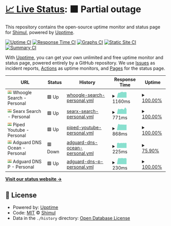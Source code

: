 # [📈 Live Status](https://status.shimul.me): <!--live status--> **🟧 Partial outage**

This repository contains the open-source uptime monitor and status page for [Shimul](https://status.shimul.me), powered by [Upptime](https://github.com/upptime/upptime).

[![Uptime CI](https://github.com/shimuldn/upptime-personal/workflows/Uptime%20CI/badge.svg)](https://github.com/shimuldn/upptime-personal/actions?query=workflow%3A%22Uptime+CI%22)
[![Response Time CI](https://github.com/shimuldn/upptime-personal/workflows/Response%20Time%20CI/badge.svg)](https://github.com/shimuldn/upptime-personal/actions?query=workflow%3A%22Response+Time+CI%22)
[![Graphs CI](https://github.com/shimuldn/upptime-personal/workflows/Graphs%20CI/badge.svg)](https://github.com/shimuldn/upptime-personal/actions?query=workflow%3A%22Graphs+CI%22)
[![Static Site CI](https://github.com/shimuldn/upptime-personal/workflows/Static%20Site%20CI/badge.svg)](https://github.com/shimuldn/upptime-personal/actions?query=workflow%3A%22Static+Site+CI%22)
[![Summary CI](https://github.com/shimuldn/upptime-personal/workflows/Summary%20CI/badge.svg)](https://github.com/shimuldn/upptime-personal/actions?query=workflow%3A%22Summary+CI%22)

With [Upptime](https://upptime.js.org), you can get your own unlimited and free uptime monitor and status page, powered entirely by a GitHub repository. We use [Issues](https://github.com/shimuldn/upptime-personal/issues) as incident reports, [Actions](https://github.com/shimuldn/upptime-personal/actions) as uptime monitors, and [Pages](https://status.shimul.me) for the status page.

<!--start: status pages-->
<!-- This summary is generated by Upptime (https://github.com/upptime/upptime) -->
<!-- Do not edit this manually, your changes will be overwritten -->
<!-- prettier-ignore -->
| URL | Status | History | Response Time | Uptime |
| --- | ------ | ------- | ------------- | ------ |
| <img alt="" src="https://raw.githubusercontent.com/kreativekorp/vexillo/master/artwork/vexillo/pvb160/in.png" height="13"> Whoogle Search - Personal | 🟩 Up | [whoogle-search-personal.yml](https://github.com/shimuldn/upptime-personal/commits/HEAD/history/whoogle-search-personal.yml) | <details><summary><img alt="Response time graph" src="./graphs/whoogle-search-personal/response-time-week.png" height="20"> 1160ms</summary><br><a href="https://status.shimul.me/history/whoogle-search-personal"><img alt="Response time 1135" src="https://img.shields.io/endpoint?url=https%3A%2F%2Fraw.githubusercontent.com%2Fshimuldn%2Fupptime-personal%2FHEAD%2Fapi%2Fwhoogle-search-personal%2Fresponse-time.json"></a><br><a href="https://status.shimul.me/history/whoogle-search-personal"><img alt="24-hour response time 1142" src="https://img.shields.io/endpoint?url=https%3A%2F%2Fraw.githubusercontent.com%2Fshimuldn%2Fupptime-personal%2FHEAD%2Fapi%2Fwhoogle-search-personal%2Fresponse-time-day.json"></a><br><a href="https://status.shimul.me/history/whoogle-search-personal"><img alt="7-day response time 1160" src="https://img.shields.io/endpoint?url=https%3A%2F%2Fraw.githubusercontent.com%2Fshimuldn%2Fupptime-personal%2FHEAD%2Fapi%2Fwhoogle-search-personal%2Fresponse-time-week.json"></a><br><a href="https://status.shimul.me/history/whoogle-search-personal"><img alt="30-day response time 1146" src="https://img.shields.io/endpoint?url=https%3A%2F%2Fraw.githubusercontent.com%2Fshimuldn%2Fupptime-personal%2FHEAD%2Fapi%2Fwhoogle-search-personal%2Fresponse-time-month.json"></a><br><a href="https://status.shimul.me/history/whoogle-search-personal"><img alt="1-year response time 1135" src="https://img.shields.io/endpoint?url=https%3A%2F%2Fraw.githubusercontent.com%2Fshimuldn%2Fupptime-personal%2FHEAD%2Fapi%2Fwhoogle-search-personal%2Fresponse-time-year.json"></a></details> | <details><summary><a href="https://status.shimul.me/history/whoogle-search-personal">100.00%</a></summary><a href="https://status.shimul.me/history/whoogle-search-personal"><img alt="All-time uptime 100.00%" src="https://img.shields.io/endpoint?url=https%3A%2F%2Fraw.githubusercontent.com%2Fshimuldn%2Fupptime-personal%2FHEAD%2Fapi%2Fwhoogle-search-personal%2Fuptime.json"></a><br><a href="https://status.shimul.me/history/whoogle-search-personal"><img alt="24-hour uptime 100.00%" src="https://img.shields.io/endpoint?url=https%3A%2F%2Fraw.githubusercontent.com%2Fshimuldn%2Fupptime-personal%2FHEAD%2Fapi%2Fwhoogle-search-personal%2Fuptime-day.json"></a><br><a href="https://status.shimul.me/history/whoogle-search-personal"><img alt="7-day uptime 100.00%" src="https://img.shields.io/endpoint?url=https%3A%2F%2Fraw.githubusercontent.com%2Fshimuldn%2Fupptime-personal%2FHEAD%2Fapi%2Fwhoogle-search-personal%2Fuptime-week.json"></a><br><a href="https://status.shimul.me/history/whoogle-search-personal"><img alt="30-day uptime 100.00%" src="https://img.shields.io/endpoint?url=https%3A%2F%2Fraw.githubusercontent.com%2Fshimuldn%2Fupptime-personal%2FHEAD%2Fapi%2Fwhoogle-search-personal%2Fuptime-month.json"></a><br><a href="https://status.shimul.me/history/whoogle-search-personal"><img alt="1-year uptime 100.00%" src="https://img.shields.io/endpoint?url=https%3A%2F%2Fraw.githubusercontent.com%2Fshimuldn%2Fupptime-personal%2FHEAD%2Fapi%2Fwhoogle-search-personal%2Fuptime-year.json"></a></details>
| <img alt="" src="https://raw.githubusercontent.com/kreativekorp/vexillo/master/artwork/vexillo/pvb160/in.png" height="13"> Searx Search - Personal | 🟩 Up | [searx-search-personal.yml](https://github.com/shimuldn/upptime-personal/commits/HEAD/history/searx-search-personal.yml) | <details><summary><img alt="Response time graph" src="./graphs/searx-search-personal/response-time-week.png" height="20"> 771ms</summary><br><a href="https://status.shimul.me/history/searx-search-personal"><img alt="Response time 847" src="https://img.shields.io/endpoint?url=https%3A%2F%2Fraw.githubusercontent.com%2Fshimuldn%2Fupptime-personal%2FHEAD%2Fapi%2Fsearx-search-personal%2Fresponse-time.json"></a><br><a href="https://status.shimul.me/history/searx-search-personal"><img alt="24-hour response time 719" src="https://img.shields.io/endpoint?url=https%3A%2F%2Fraw.githubusercontent.com%2Fshimuldn%2Fupptime-personal%2FHEAD%2Fapi%2Fsearx-search-personal%2Fresponse-time-day.json"></a><br><a href="https://status.shimul.me/history/searx-search-personal"><img alt="7-day response time 771" src="https://img.shields.io/endpoint?url=https%3A%2F%2Fraw.githubusercontent.com%2Fshimuldn%2Fupptime-personal%2FHEAD%2Fapi%2Fsearx-search-personal%2Fresponse-time-week.json"></a><br><a href="https://status.shimul.me/history/searx-search-personal"><img alt="30-day response time 811" src="https://img.shields.io/endpoint?url=https%3A%2F%2Fraw.githubusercontent.com%2Fshimuldn%2Fupptime-personal%2FHEAD%2Fapi%2Fsearx-search-personal%2Fresponse-time-month.json"></a><br><a href="https://status.shimul.me/history/searx-search-personal"><img alt="1-year response time 847" src="https://img.shields.io/endpoint?url=https%3A%2F%2Fraw.githubusercontent.com%2Fshimuldn%2Fupptime-personal%2FHEAD%2Fapi%2Fsearx-search-personal%2Fresponse-time-year.json"></a></details> | <details><summary><a href="https://status.shimul.me/history/searx-search-personal">100.00%</a></summary><a href="https://status.shimul.me/history/searx-search-personal"><img alt="All-time uptime 99.99%" src="https://img.shields.io/endpoint?url=https%3A%2F%2Fraw.githubusercontent.com%2Fshimuldn%2Fupptime-personal%2FHEAD%2Fapi%2Fsearx-search-personal%2Fuptime.json"></a><br><a href="https://status.shimul.me/history/searx-search-personal"><img alt="24-hour uptime 100.00%" src="https://img.shields.io/endpoint?url=https%3A%2F%2Fraw.githubusercontent.com%2Fshimuldn%2Fupptime-personal%2FHEAD%2Fapi%2Fsearx-search-personal%2Fuptime-day.json"></a><br><a href="https://status.shimul.me/history/searx-search-personal"><img alt="7-day uptime 100.00%" src="https://img.shields.io/endpoint?url=https%3A%2F%2Fraw.githubusercontent.com%2Fshimuldn%2Fupptime-personal%2FHEAD%2Fapi%2Fsearx-search-personal%2Fuptime-week.json"></a><br><a href="https://status.shimul.me/history/searx-search-personal"><img alt="30-day uptime 100.00%" src="https://img.shields.io/endpoint?url=https%3A%2F%2Fraw.githubusercontent.com%2Fshimuldn%2Fupptime-personal%2FHEAD%2Fapi%2Fsearx-search-personal%2Fuptime-month.json"></a><br><a href="https://status.shimul.me/history/searx-search-personal"><img alt="1-year uptime 99.99%" src="https://img.shields.io/endpoint?url=https%3A%2F%2Fraw.githubusercontent.com%2Fshimuldn%2Fupptime-personal%2FHEAD%2Fapi%2Fsearx-search-personal%2Fuptime-year.json"></a></details>
| <img alt="" src="https://raw.githubusercontent.com/kreativekorp/vexillo/master/artwork/vexillo/pvb160/in.png" height="13"> Piped Youtube - Personal | 🟩 Up | [piped-youtube-personal.yml](https://github.com/shimuldn/upptime-personal/commits/HEAD/history/piped-youtube-personal.yml) | <details><summary><img alt="Response time graph" src="./graphs/piped-youtube-personal/response-time-week.png" height="20"> 868ms</summary><br><a href="https://status.shimul.me/history/piped-youtube-personal"><img alt="Response time 718" src="https://img.shields.io/endpoint?url=https%3A%2F%2Fraw.githubusercontent.com%2Fshimuldn%2Fupptime-personal%2FHEAD%2Fapi%2Fpiped-youtube-personal%2Fresponse-time.json"></a><br><a href="https://status.shimul.me/history/piped-youtube-personal"><img alt="24-hour response time 851" src="https://img.shields.io/endpoint?url=https%3A%2F%2Fraw.githubusercontent.com%2Fshimuldn%2Fupptime-personal%2FHEAD%2Fapi%2Fpiped-youtube-personal%2Fresponse-time-day.json"></a><br><a href="https://status.shimul.me/history/piped-youtube-personal"><img alt="7-day response time 868" src="https://img.shields.io/endpoint?url=https%3A%2F%2Fraw.githubusercontent.com%2Fshimuldn%2Fupptime-personal%2FHEAD%2Fapi%2Fpiped-youtube-personal%2Fresponse-time-week.json"></a><br><a href="https://status.shimul.me/history/piped-youtube-personal"><img alt="30-day response time 825" src="https://img.shields.io/endpoint?url=https%3A%2F%2Fraw.githubusercontent.com%2Fshimuldn%2Fupptime-personal%2FHEAD%2Fapi%2Fpiped-youtube-personal%2Fresponse-time-month.json"></a><br><a href="https://status.shimul.me/history/piped-youtube-personal"><img alt="1-year response time 718" src="https://img.shields.io/endpoint?url=https%3A%2F%2Fraw.githubusercontent.com%2Fshimuldn%2Fupptime-personal%2FHEAD%2Fapi%2Fpiped-youtube-personal%2Fresponse-time-year.json"></a></details> | <details><summary><a href="https://status.shimul.me/history/piped-youtube-personal">100.00%</a></summary><a href="https://status.shimul.me/history/piped-youtube-personal"><img alt="All-time uptime 88.57%" src="https://img.shields.io/endpoint?url=https%3A%2F%2Fraw.githubusercontent.com%2Fshimuldn%2Fupptime-personal%2FHEAD%2Fapi%2Fpiped-youtube-personal%2Fuptime.json"></a><br><a href="https://status.shimul.me/history/piped-youtube-personal"><img alt="24-hour uptime 100.00%" src="https://img.shields.io/endpoint?url=https%3A%2F%2Fraw.githubusercontent.com%2Fshimuldn%2Fupptime-personal%2FHEAD%2Fapi%2Fpiped-youtube-personal%2Fuptime-day.json"></a><br><a href="https://status.shimul.me/history/piped-youtube-personal"><img alt="7-day uptime 100.00%" src="https://img.shields.io/endpoint?url=https%3A%2F%2Fraw.githubusercontent.com%2Fshimuldn%2Fupptime-personal%2FHEAD%2Fapi%2Fpiped-youtube-personal%2Fuptime-week.json"></a><br><a href="https://status.shimul.me/history/piped-youtube-personal"><img alt="30-day uptime 63.48%" src="https://img.shields.io/endpoint?url=https%3A%2F%2Fraw.githubusercontent.com%2Fshimuldn%2Fupptime-personal%2FHEAD%2Fapi%2Fpiped-youtube-personal%2Fuptime-month.json"></a><br><a href="https://status.shimul.me/history/piped-youtube-personal"><img alt="1-year uptime 88.57%" src="https://img.shields.io/endpoint?url=https%3A%2F%2Fraw.githubusercontent.com%2Fshimuldn%2Fupptime-personal%2FHEAD%2Fapi%2Fpiped-youtube-personal%2Fuptime-year.json"></a></details>
| <img alt="" src="https://raw.githubusercontent.com/kreativekorp/vexillo/master/artwork/vexillo/pvb160/in.png" height="13"> Adguard DNS Ocean - Personal | 🟥 Down | [adguard-dns-ocean-personal.yml](https://github.com/shimuldn/upptime-personal/commits/HEAD/history/adguard-dns-ocean-personal.yml) | <details><summary><img alt="Response time graph" src="./graphs/adguard-dns-ocean-personal/response-time-week.png" height="20"> 225ms</summary><br><a href="https://status.shimul.me/history/adguard-dns-ocean-personal"><img alt="Response time 224" src="https://img.shields.io/endpoint?url=https%3A%2F%2Fraw.githubusercontent.com%2Fshimuldn%2Fupptime-personal%2FHEAD%2Fapi%2Fadguard-dns-ocean-personal%2Fresponse-time.json"></a><br><a href="https://status.shimul.me/history/adguard-dns-ocean-personal"><img alt="24-hour response time 227" src="https://img.shields.io/endpoint?url=https%3A%2F%2Fraw.githubusercontent.com%2Fshimuldn%2Fupptime-personal%2FHEAD%2Fapi%2Fadguard-dns-ocean-personal%2Fresponse-time-day.json"></a><br><a href="https://status.shimul.me/history/adguard-dns-ocean-personal"><img alt="7-day response time 225" src="https://img.shields.io/endpoint?url=https%3A%2F%2Fraw.githubusercontent.com%2Fshimuldn%2Fupptime-personal%2FHEAD%2Fapi%2Fadguard-dns-ocean-personal%2Fresponse-time-week.json"></a><br><a href="https://status.shimul.me/history/adguard-dns-ocean-personal"><img alt="30-day response time 225" src="https://img.shields.io/endpoint?url=https%3A%2F%2Fraw.githubusercontent.com%2Fshimuldn%2Fupptime-personal%2FHEAD%2Fapi%2Fadguard-dns-ocean-personal%2Fresponse-time-month.json"></a><br><a href="https://status.shimul.me/history/adguard-dns-ocean-personal"><img alt="1-year response time 224" src="https://img.shields.io/endpoint?url=https%3A%2F%2Fraw.githubusercontent.com%2Fshimuldn%2Fupptime-personal%2FHEAD%2Fapi%2Fadguard-dns-ocean-personal%2Fresponse-time-year.json"></a></details> | <details><summary><a href="https://status.shimul.me/history/adguard-dns-ocean-personal">75.90%</a></summary><a href="https://status.shimul.me/history/adguard-dns-ocean-personal"><img alt="All-time uptime 98.41%" src="https://img.shields.io/endpoint?url=https%3A%2F%2Fraw.githubusercontent.com%2Fshimuldn%2Fupptime-personal%2FHEAD%2Fapi%2Fadguard-dns-ocean-personal%2Fuptime.json"></a><br><a href="https://status.shimul.me/history/adguard-dns-ocean-personal"><img alt="24-hour uptime 63.83%" src="https://img.shields.io/endpoint?url=https%3A%2F%2Fraw.githubusercontent.com%2Fshimuldn%2Fupptime-personal%2FHEAD%2Fapi%2Fadguard-dns-ocean-personal%2Fuptime-day.json"></a><br><a href="https://status.shimul.me/history/adguard-dns-ocean-personal"><img alt="7-day uptime 75.90%" src="https://img.shields.io/endpoint?url=https%3A%2F%2Fraw.githubusercontent.com%2Fshimuldn%2Fupptime-personal%2FHEAD%2Fapi%2Fadguard-dns-ocean-personal%2Fuptime-week.json"></a><br><a href="https://status.shimul.me/history/adguard-dns-ocean-personal"><img alt="30-day uptime 94.46%" src="https://img.shields.io/endpoint?url=https%3A%2F%2Fraw.githubusercontent.com%2Fshimuldn%2Fupptime-personal%2FHEAD%2Fapi%2Fadguard-dns-ocean-personal%2Fuptime-month.json"></a><br><a href="https://status.shimul.me/history/adguard-dns-ocean-personal"><img alt="1-year uptime 98.41%" src="https://img.shields.io/endpoint?url=https%3A%2F%2Fraw.githubusercontent.com%2Fshimuldn%2Fupptime-personal%2FHEAD%2Fapi%2Fadguard-dns-ocean-personal%2Fuptime-year.json"></a></details>
| <img alt="" src="https://raw.githubusercontent.com/kreativekorp/vexillo/master/artwork/vexillo/pvb160/in.png" height="13"> Adguard DNS P - Personal | 🟩 Up | [adguard-dns-p-personal.yml](https://github.com/shimuldn/upptime-personal/commits/HEAD/history/adguard-dns-p-personal.yml) | <details><summary><img alt="Response time graph" src="./graphs/adguard-dns-p-personal/response-time-week.png" height="20"> 230ms</summary><br><a href="https://status.shimul.me/history/adguard-dns-p-personal"><img alt="Response time 227" src="https://img.shields.io/endpoint?url=https%3A%2F%2Fraw.githubusercontent.com%2Fshimuldn%2Fupptime-personal%2FHEAD%2Fapi%2Fadguard-dns-p-personal%2Fresponse-time.json"></a><br><a href="https://status.shimul.me/history/adguard-dns-p-personal"><img alt="24-hour response time 218" src="https://img.shields.io/endpoint?url=https%3A%2F%2Fraw.githubusercontent.com%2Fshimuldn%2Fupptime-personal%2FHEAD%2Fapi%2Fadguard-dns-p-personal%2Fresponse-time-day.json"></a><br><a href="https://status.shimul.me/history/adguard-dns-p-personal"><img alt="7-day response time 230" src="https://img.shields.io/endpoint?url=https%3A%2F%2Fraw.githubusercontent.com%2Fshimuldn%2Fupptime-personal%2FHEAD%2Fapi%2Fadguard-dns-p-personal%2Fresponse-time-week.json"></a><br><a href="https://status.shimul.me/history/adguard-dns-p-personal"><img alt="30-day response time 227" src="https://img.shields.io/endpoint?url=https%3A%2F%2Fraw.githubusercontent.com%2Fshimuldn%2Fupptime-personal%2FHEAD%2Fapi%2Fadguard-dns-p-personal%2Fresponse-time-month.json"></a><br><a href="https://status.shimul.me/history/adguard-dns-p-personal"><img alt="1-year response time 227" src="https://img.shields.io/endpoint?url=https%3A%2F%2Fraw.githubusercontent.com%2Fshimuldn%2Fupptime-personal%2FHEAD%2Fapi%2Fadguard-dns-p-personal%2Fresponse-time-year.json"></a></details> | <details><summary><a href="https://status.shimul.me/history/adguard-dns-p-personal">100.00%</a></summary><a href="https://status.shimul.me/history/adguard-dns-p-personal"><img alt="All-time uptime 100.00%" src="https://img.shields.io/endpoint?url=https%3A%2F%2Fraw.githubusercontent.com%2Fshimuldn%2Fupptime-personal%2FHEAD%2Fapi%2Fadguard-dns-p-personal%2Fuptime.json"></a><br><a href="https://status.shimul.me/history/adguard-dns-p-personal"><img alt="24-hour uptime 100.00%" src="https://img.shields.io/endpoint?url=https%3A%2F%2Fraw.githubusercontent.com%2Fshimuldn%2Fupptime-personal%2FHEAD%2Fapi%2Fadguard-dns-p-personal%2Fuptime-day.json"></a><br><a href="https://status.shimul.me/history/adguard-dns-p-personal"><img alt="7-day uptime 100.00%" src="https://img.shields.io/endpoint?url=https%3A%2F%2Fraw.githubusercontent.com%2Fshimuldn%2Fupptime-personal%2FHEAD%2Fapi%2Fadguard-dns-p-personal%2Fuptime-week.json"></a><br><a href="https://status.shimul.me/history/adguard-dns-p-personal"><img alt="30-day uptime 100.00%" src="https://img.shields.io/endpoint?url=https%3A%2F%2Fraw.githubusercontent.com%2Fshimuldn%2Fupptime-personal%2FHEAD%2Fapi%2Fadguard-dns-p-personal%2Fuptime-month.json"></a><br><a href="https://status.shimul.me/history/adguard-dns-p-personal"><img alt="1-year uptime 100.00%" src="https://img.shields.io/endpoint?url=https%3A%2F%2Fraw.githubusercontent.com%2Fshimuldn%2Fupptime-personal%2FHEAD%2Fapi%2Fadguard-dns-p-personal%2Fuptime-year.json"></a></details>

<!--end: status pages-->

[**Visit our status website →**](https://status.shimul.me)

## 📄 License

- Powered by: [Upptime](https://github.com/upptime/upptime)
- Code: [MIT](./LICENSE) © [Shimul](https://status.shimul.me)
- Data in the `./history` directory: [Open Database License](https://opendatacommons.org/licenses/odbl/1-0/)
